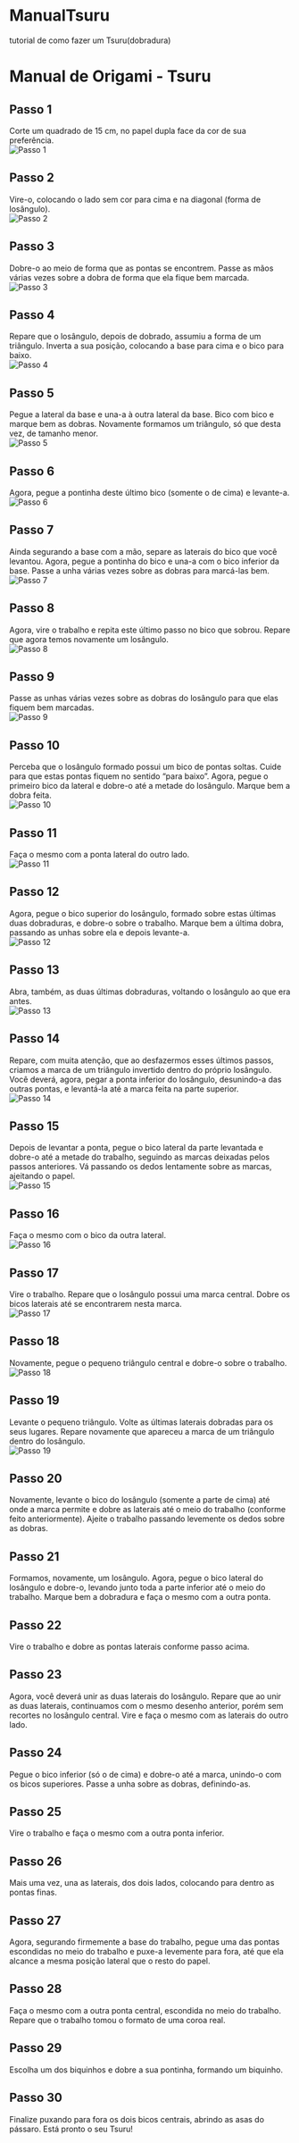 # ManualTsuru
tutorial de como fazer um Tsuru(dobradura)
# Manual de Origami - Tsuru

## Passo 1
Corte um quadrado de 15 cm, no papel dupla face da cor de sua preferência.  
![Passo 1](./img1.png)

## Passo 2
Vire-o, colocando o lado sem cor para cima e na diagonal (forma de losângulo).  
![Passo 2](./img2.png)

## Passo 3
Dobre-o ao meio de forma que as pontas se encontrem. Passe as mãos várias vezes sobre a dobra de forma que ela fique bem marcada.  
![Passo 3](./img3.png)

## Passo 4
Repare que o losângulo, depois de dobrado, assumiu a forma de um triângulo. Inverta a sua posição, colocando a base para cima e o bico para baixo.  
![Passo 4](./img4.png)

## Passo 5
Pegue a lateral da base e una-a à outra lateral da base. Bico com bico e marque bem as dobras. Novamente formamos um triângulo, só que desta vez, de tamanho menor.  
![Passo 5](./img5.png)

## Passo 6
Agora, pegue a pontinha deste último bico (somente o de cima) e levante-a.  
![Passo 6](./img6.png)

## Passo 7
Ainda segurando a base com a mão, separe as laterais do bico que você levantou. Agora, pegue a pontinha do bico e una-a com o bico inferior da base. Passe a unha várias vezes sobre as dobras para marcá-las bem.  
![Passo 7](./img7.png)

## Passo 8
Agora, vire o trabalho e repita este último passo no bico que sobrou. Repare que agora temos novamente um losângulo.  
![Passo 8](./img8.png)

## Passo 9
Passe as unhas várias vezes sobre as dobras do losângulo para que elas fiquem bem marcadas.  
![Passo 9](./img9.png)

## Passo 10
Perceba que o losângulo formado possui um bico de pontas soltas. Cuide para que estas pontas fiquem no sentido “para baixo”. Agora, pegue o primeiro bico da lateral e dobre-o até a metade do losângulo. Marque bem a dobra feita.  
![Passo 10](./img10.png)

## Passo 11
Faça o mesmo com a ponta lateral do outro lado.  
![Passo 11](./img11.png)

## Passo 12
Agora, pegue o bico superior do losângulo, formado sobre estas últimas duas dobraduras, e dobre-o sobre o trabalho. Marque bem a última dobra, passando as unhas sobre ela e depois levante-a.  
![Passo 12](./img12.png)

## Passo 13
Abra, também, as duas últimas dobraduras, voltando o losângulo ao que era antes.  
![Passo 13](./img13.png)

## Passo 14
Repare, com muita atenção, que ao desfazermos esses últimos passos, criamos a marca de um triângulo invertido dentro do próprio losângulo. Você deverá, agora, pegar a ponta inferior do losângulo, desunindo-a das outras pontas, e levantá-la até a marca feita na parte superior.  
![Passo 14](./img14.png)

## Passo 15
Depois de levantar a ponta, pegue o bico lateral da parte levantada e dobre-o até a metade do trabalho, seguindo as marcas deixadas pelos passos anteriores. Vá passando os dedos lentamente sobre as marcas, ajeitando o papel.  
![Passo 15](./imgs/img15.png)

## Passo 16
Faça o mesmo com o bico da outra lateral.  
![Passo 16](./img16.png)

## Passo 17
Vire o trabalho. Repare que o losângulo possui uma marca central. Dobre os bicos laterais até se encontrarem nesta marca.  
![Passo 17](./img17.png)

## Passo 18
Novamente, pegue o pequeno triângulo central e dobre-o sobre o trabalho.  
![Passo 18](./img18.png)

## Passo 19
Levante o pequeno triângulo. Volte as últimas laterais dobradas para os seus lugares. Repare novamente que apareceu a marca de um triângulo dentro do losângulo.  
![Passo 19](./img19.png)

## Passo 20
Novamente, levante o bico do losângulo (somente a parte de cima) até onde a marca permite e dobre as laterais até o meio do trabalho (conforme feito anteriormente). Ajeite o trabalho passando levemente os dedos sobre as dobras.

## Passo 21
Formamos, novamente, um losângulo. Agora, pegue o bico lateral do losângulo e dobre-o, levando junto toda a parte inferior até o meio do trabalho. Marque bem a dobradura e faça o mesmo com a outra ponta.

## Passo 22
Vire o trabalho e dobre as pontas laterais conforme passo acima.

## Passo 23
Agora, você deverá unir as duas laterais do losângulo. Repare que ao unir as duas laterais, continuamos com o mesmo desenho anterior, porém sem recortes no losângulo central. Vire e faça o mesmo com as laterais do outro lado.

## Passo 24
Pegue o bico inferior (só o de cima) e dobre-o até a marca, unindo-o com os bicos superiores. Passe a unha sobre as dobras, definindo-as.

## Passo 25
Vire o trabalho e faça o mesmo com a outra ponta inferior.

## Passo 26
Mais uma vez, una as laterais, dos dois lados, colocando para dentro as pontas finas.

## Passo 27
Agora, segurando firmemente a base do trabalho, pegue uma das pontas escondidas no meio do trabalho e puxe-a levemente para fora, até que ela alcance a mesma posição lateral que o resto do papel.

## Passo 28
Faça o mesmo com a outra ponta central, escondida no meio do trabalho. Repare que o trabalho tomou o formato de uma coroa real.

## Passo 29
Escolha um dos biquinhos e dobre a sua pontinha, formando um biquinho.

## Passo 30
Finalize puxando para fora os dois bicos centrais, abrindo as asas do pássaro. Está pronto o seu Tsuru!
